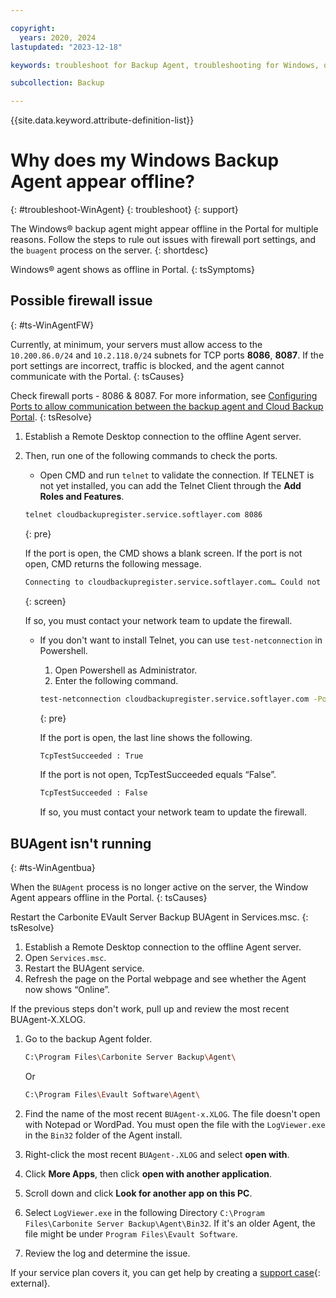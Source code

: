 ```yaml
---

copyright:
  years: 2020, 2024
lastupdated: "2023-12-18"

keywords: troubleshoot for Backup Agent, troubleshooting for Windows, question about Windows backup agent, troubleshooting backup, backup agent offline

subcollection: Backup

---
```


{{site.data.keyword.attribute-definition-list}}

# Why does my Windows Backup Agent appear offline?
{: #troubleshoot-WinAgent}
{: troubleshoot}
{: support}

The Windows&reg; backup agent might appear offline in the Portal for multiple reasons. Follow the steps to rule out issues with firewall port settings, and the `buagent` process on the server.
{: shortdesc}

Windows&reg; agent shows as offline in Portal.
{: tsSymptoms}

## Possible firewall issue
{: #ts-WinAgentFW}

Currently, at minimum, your servers must allow access to the `10.200.86.0/24` and `10.2.118.0/24` subnets for TCP ports **8086**, **8087**. If the port settings are incorrect, traffic is blocked, and the agent cannot communicate with the Portal.
{: tsCauses}

Check firewall ports - 8086 & 8087. For more information, see [Configuring Ports to allow communication between the backup agent and Cloud Backup Portal](/docs/Backup?topic=Backup-portinfo).
{: tsResolve}

1. Establish a Remote Desktop connection to the offline Agent server.
2. Then, run one of the following commands to check the ports.
   * Open CMD and run `telnet` to validate the connection. If TELNET is not yet installed, you can add the Telnet Client through the **Add Roles and Features**.
    ```sh
    telnet cloudbackupregister.service.softlayer.com 8086
    ```
    {: pre}

    If the port is open, the CMD shows a blank screen. If the port is not open, CMD returns the following message.
    ```sh
    Connecting to cloudbackupregister.service.softlayer.com… Could not open connection to the host, on port 8086: Connect failed
    ```
    {: screen}

    If so, you must contact your network team to update the firewall.

   * If you don't want to install Telnet, you can use `test-netconnection` in Powershell.
     1. Open Powershell as Administrator.
     2. Enter the following command.
       ```sh
       test-netconnection cloudbackupregister.service.softlayer.com -Port 8086
       ```
       {: pre}

       If the port is open, the last line shows the following.
       ```sh
       TcpTestSucceeded : True
       ```

       If the port is not open, TcpTestSucceeded equals “False”.
       ```sh
       TcpTestSucceeded : False
       ```

       If so, you must contact your network team to update the firewall.

## BUAgent isn't running
{: #ts-WinAgentbua}

When the `BUAgent` process is no longer active on the server, the Window Agent appears offline in the Portal.
{: tsCauses}

Restart the Carbonite EVault Server Backup BUAgent in Services.msc.
{: tsResolve}

1. Establish a Remote Desktop connection to the offline Agent server.
2. Open `Services.msc`.
3. Restart the BUAgent service.
4. Refresh the page on the Portal webpage and see whether the Agent now shows “Online”.


If the previous steps don't work, pull up and review the most recent BUAgent-X.XLOG.

1. Go to the backup Agent folder.
   ```sh
   C:\Program Files\Carbonite Server Backup\Agent\
   ```

   Or
   ```sh
   C:\Program Files\Evault Software\Agent\
   ```

2. Find the name of the most recent `BUAgent-x.XLOG`. The file doesn't open with Notepad or WordPad. You must open the file with the `LogViewer.exe` in the `Bin32` folder of the Agent install.
3. Right-click the most recent `BUAgent-.XLOG` and select **open with**.
4. Click **More Apps**, then click **open with another application**.
5. Scroll down and click **Look for another app on this PC**.
6. Select `LogViewer.exe` in the following Directory `C:\Program Files\Carbonite Server Backup\Agent\Bin32`. If it's an older Agent, the file might be under `Program Files\Evault Software`.
7. Review the log and determine the issue.

If your service plan covers it, you can get help by creating a [support case](https://cloud.ibm.com/unifiedsupport/supportcenter){: external}.
